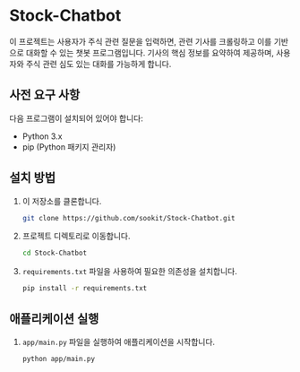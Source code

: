 # Stock-Chatbot

이 프로젝트는 사용자가 주식 관련 질문을 입력하면, 관련 기사를 크롤링하고 이를 기반으로 대화할 수 있는 챗봇 프로그램입니다. 기사의 핵심 정보를 요약하여 제공하며, 사용자와 주식 관련 심도 있는 대화를 가능하게 합니다.

## 사전 요구 사항

다음 프로그램이 설치되어 있어야 합니다:

- Python 3.x
- pip (Python 패키지 관리자)

## 설치 방법

1. 이 저장소를 클론합니다.

   ```bash
   git clone https://github.com/sookit/Stock-Chatbot.git
   ```

2. 프로젝트 디렉토리로 이동합니다.

   ```bash
   cd Stock-Chatbot
   ```

3. `requirements.txt` 파일을 사용하여 필요한 의존성을 설치합니다.

   ```bash
   pip install -r requirements.txt
   ```

## 애플리케이션 실행

1. `app/main.py` 파일을 실행하여 애플리케이션을 시작합니다.

   ```bash
   python app/main.py
   ```

